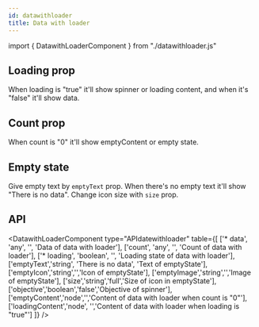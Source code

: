 ```yaml
---
id: datawithloader
title: Data with loader
---
```


import { DatawithLoaderComponent } from "./datawithloader.js"

## Loading prop

<p>When loading is "true" it'll show spinner or loading content, and when it's "false" it'll show data. </p>
<DatawithLoaderComponent type="loadtrue" />
<DatawithLoaderComponent type="loadingcontent" text="This is loading content"/>
<DatawithLoaderComponent type="loadfalse" />

## Count prop

<p>When count is "0" it'll show emptyContent or empty state. </p>
<DatawithLoaderComponent type="count" counter={0} image="info-circle" text="This is empty content"/>

## Empty state

<p>Give empty text by <code>emptyText</code> prop. When there's no empty text it'll show "There is no data". Change icon size with <code>size</code> prop.  </p>
<DatawithLoaderComponent type="emptystate" counter={0} image="info-circle" text="Empty state" sizes="10"/>

## API

<DatawithLoaderComponent type="APIdatewithloader" table={[
  ['* data', 'any', '', 'Data of data with loader'],
  ['count', 'any', '', 'Count of data with loader'],
  ['* loading', 'boolean', '', 'Loading state of data with loader'],
  ['emptyText','string', 'There is no data', 'Text of emptyState'],
  ['emptyIcon','string','','Icon of emptyState'],
  ['emptyImage','string','','Image of emptyState'],
  ['size','string','full','Size of icon in emptyState'],
  ['objective','boolean','false','Objective of spinner'],
  ['emptyContent','node','','Content of data with loader when count is "0"'],
  ['loadingContent','node', '','Content of data with loader when loading is "true"']
]} />